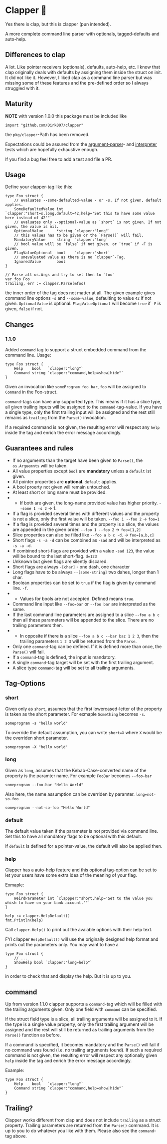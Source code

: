 # Clapper 👏

Yes there is clap, but this is clapper (pun intended).

A more complete command line parser with optionals, tagged-defaults and auto-help.

## Differences to clap

A lot. Like pointer receivers (optionals), defaults, auto-help, etc. I know that clap originally deals with defaults by assigning them inside the struct on init. It did not like it. However, I liked clap as a command line parser but was missing some of these features and the pre-defined order so I always struggled with it.

## Maturity

**NOTE** with version 1.0.0 this package must be included like
```golang
import "github.com/Dirk007/clapper"
```

the `pkg/clapper`-Path has been removed.

Expectations could be assured from the [argument-parser](./pkg/clapper/arg_parser_test.go)- and [interpreter](./pkg/clapper/clapper_test.go) tests which are hopefully exhaustive enough.

If you find a bug feel free to add a test and file a PR.

## Usage

Define your clapper-tag like this: 
```golang
type Foo struct {
    // evaluates --some-defaulted-value - or -s. If not given, default applies.
    SomeDefaultedValue int     `clapper:"short=s,long,default=42,help='Set this to have some value here instead of 42'"`
    // evaluates only --optional-value as `short` is not given. If not given, the value is nil.
    OptionalValue      *string `clapper:"long"`
    // this values has to be given or the `Parse()` will fail.
    MandatoryValue     string  `clapper:"long`
    // bool value will be `false` if not given, or `true` if -F is given.
    FlagValueOptional  bool    `clapper:"short`
    // unevaluated value as there is no `clapper`-Tag.
    IgnoredValue       bool
}

// Parse all os.Args and try to set then to `foo`
var foo Foo
trailing, err := clapper.Parse(&foo)
```

the inner order of the tag does not matter at all. The given example gives command line options `-s` and `--some-value`, defaulting to value `42` if not given. `OptionalValue` is optional. 
`FlagValueOptional` will become `true` if `-F` is given, `false` if not.


## Changes

### 1.1.0

Added `command` tag to support a struct embedded command from the command line.
Usage:

```golang
type Foo struct {
    Help    bool   `clapper:"long"`
    Command string `clapper:"command,help=show|hide"`
}
```

Given an invocation like `someProgram foo bar`, `foo` will be assigned to `Command` in the Foo-struct.

`command`-tags can have any supported type. This means if it has a slice type, all given trailing inputs will be assigned to the `command`-tag-value. If you have a single type, only the first trailing input will be assigned and the rest still remains as `trailing` from the `Parse()` invocation.

If a required command is not given, the resulting error will respect any `help` inside the tag and enrich the error message accordingly.


## Guarantees and rules

- If no arguments than the target have been given to `Parse()`, the `os.Arguemnts` will be taken.
- All value properties except `bool` are **mandatory** unless a `default` ist given.
- All pointer properties are **optional**. `default` applies.
- A bool proerty not given will remain untouched.
- At least short or long name must be provided.
- - If both are given, the long-name provided value has higher priority. `--some 1 -s 2` -> 1.
- If a flag is provided several times with different values and the property is not a slice, only the first value will be taken. `--foo 1 --foo 2` -> `foo=1`
- If a flag is provided several times and the property is a slice, the values are appended in the given order. `--foo 1 --foo 2` -> `foo=[1,2]`
- Slice properties can also be filled like `--foo a b c -d`. -> `foo=[a,b,c]`
- Short flags `-s -a -d` can be combined as `-sad` and will be interpreted as `-s -a -d`.
- If combined short-flags are provided with a value `-sad 123`, the value will be bound to the last short-flag. `d=123`
- Unknown but given flags are silently discared.
- Short flags are always `-[char]` - one dash, one character
- Long flags have to be always `--[some-string]` two dahes, longer than 1 char.
- Boolean properties can be set to `true` if the flag is given by command line. `-f`.
- - Values for bools are not accepted. Defined means `true`.
- Command line input like `--foo=bar` or `--foo bar` are interpreted as the same.
- If the last command line parameters are assigned to a slice `--foo a b c` then all these parameters will be appended to the slice. There are no trailing parameters then.
- - In opposite if there is a slice `--foo a b c --bar baz 1 2 3`, then the trailing parameters `1 2 3` will be returned from the `Parse`.
- Only one `command`-tag can be defined. If it is defined more than once, the `Parse()` will fail.
- If a `command`-tag is defined, the input is mandatory.
- A single `command`-tag target will be set with the first trailing argument.
- A slice type `command`-tag will be set to all trailing arguments.

## Tag-Options

### short
Given only as `short`, assumes that the first lowercased-letter of the property is taken as the short parameter. For exmaple `Something` becomes `-s`.

```
someprogram -s "hello world"
```

 To override the default assumption, you can write `short=X` where `X` would be the overriden short parameter. 

 ```
 someprogram -X "hello world"
 ```
 
### long
Given as `long`, assumes that the Kebab-Case-converted name of the property is the paramter name. For example `FooBar` becomes `--foo-bar`

```
someprogram --foo-bar "Hello World"
```

Also here, the name assumption can be overriden by paramter.
```long=not-so-foo```

```
someprogram --not-so-foo "Hello World"
```

### default
The default value taken if the parameter is not provided via command line. Set this to have all mandatory flags to be optional with this default. 

If `default` is defined for a pointer-value, the default will also be applied then.

### help
Clapper has a auto-help feature and this optional tag-option can be set to let your users have some extra idea of the meaning of your flag.

Exmaple:
```golang
type Foo struct {
    WeirdParameter int `clappper:"short,help='Set to the value you whish to have on your bank account.'"`
}

help := clapper.HelpDefault()
fmt.Println(help)
```

Call `clapper.Help()` to print out the avaiable options with their help text. 

FYI cllapper `HelpDefault()` will use the originally designed help format and prints out the parameters only.
You may want to have a 
```golang
type Foo struct {
    // ...
    ShowHelp bool `clapper:"long=help"`
}
```
in order to check that and display the help. But it is up to you.

## command

Up from version 1.1.0 clapper supports a `command`-tag which will be filled with the trailing arguments given. Only one field with `command` can be specified.

If the struct field type is a slice, all trailing arguments will be assigned to it. If the type is a single value property, only the first trailing argument will be assigned and the rest will still be returned as trailing arguments from the `Parse()` function as before.

If a command is specified, it becomes mandatory and the `Parse()` will fail if no command was found (i.e. no trailing arguments found).
If such a required command is not given, the resulting error will respect any optionally given `help` inside the tag and enrich the error message accordingly.

Example:
```golang
type Foo struct {
    Help    bool   `clapper:"long"`
    Command string `clapper:"command,help=show|hide"`
}
```

## Trailing?

Clapper works different from clap and does not include `trailing` as a struct property. Trailing parameters are returned from the `Parse()` command. It is up to you to do whatever you like with them.
Please also see the `command`-tag above.

